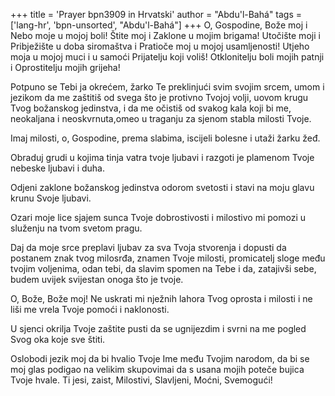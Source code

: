 +++
title = 'Prayer bpn3909 in Hrvatski'
author = "Abdu'l-Bahá"
tags = ['lang-hr', 'bpn-unsorted', "Abdu'l-Bahá"]
+++
O, Gospodine, Bože moj i Nebo moje u mojoj boli! Štite moj i Zaklone u mojim brigama! Utočište moji i Pribježište u doba siromaštva i Pratioče moj u mojoj usamljenosti! Utjeho moja u mojoj muci i u samoći Prijatelju koji voliš! Otklonitelju boli mojih patnji i Oprostitelju mojih grijeha!

Potpuno se Tebi ja okrećem, žarko Te preklinjući svim svojim srcem, umom i jezikom da me zaštitiš od svega što je protivno Tvojoj volji, uovom krugu Tvog božanskog jedinstva, i da me očistiš od svakog kala koji bi me, neokaljana i neoskvrnuta,omeo u traganju za sjenom stabla milosti Tvoje.

Imaj milosti, o, Gospodine, prema slabima, iscijeli bolesne i utaži žarku žeđ.

Obraduj grudi u kojima tinja vatra tvoje ljubavi i razgoti je plamenom Tvoje nebeske ljubavi i duha.

Odjeni zaklone božanskog jedinstva odorom svetosti i stavi na moju glavu krunu Svoje ljubavi.

Ozari moje lice sjajem sunca Tvoje dobrostivosti i milostivo mi pomozi u služenju na tvom svetom pragu.

Daj da moje srce preplavi ljubav za sva Tvoja stvorenja i dopusti da postanem znak tvog milosrđa, znamen Tvoje milosti, promicatelj sloge među tvojim voljenima, odan tebi, da slavim spomen na Tebe i da, zatajivši sebe, budem uvijek svijestan onoga što je tvoje.

O, Bože, Bože moj! Ne uskrati mi nježnih lahora Tvog oprosta i milosti i ne liši me vrela Tvoje pomoći i naklonosti.

U sjenci okrilja Tvoje zaštite pusti da se ugnijezdim i svrni na me pogled Svog oka koje sve štiti.

Oslobodi jezik moj da bi hvalio Tvoje Ime među Tvojim narodom, da bi se moj glas podigao na velikim skupovimai da s usana mojih poteče bujica Tvoje hvale. Ti jesi, zaist, Milostivi, Slavljeni, Moćni, Svemogući!
